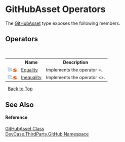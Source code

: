 # GitHubAsset Operators
 

The <a href="T_DevCase_ThirdParty_GitHub_GitHubAsset">GitHubAsset</a> type exposes the following members.


## Operators
&nbsp;<table><tr><th></th><th>Name</th><th>Description</th></tr><tr><td>![Public operator](media/puboperator.gif "Public operator")![Static member](media/static.gif "Static member")</td><td><a href="M_DevCase_ThirdParty_GitHub_GitHubAsset_op_Equality">Equality</a></td><td>
Implements the operator =.</td></tr><tr><td>![Public operator](media/puboperator.gif "Public operator")![Static member](media/static.gif "Static member")</td><td><a href="M_DevCase_ThirdParty_GitHub_GitHubAsset_op_Inequality">Inequality</a></td><td>
Implements the operator <>.</td></tr></table>&nbsp;
<a href="#githubasset-operators">Back to Top</a>

## See Also


#### Reference
<a href="T_DevCase_ThirdParty_GitHub_GitHubAsset">GitHubAsset Class</a><br /><a href="N_DevCase_ThirdParty_GitHub">DevCase.ThirdParty.GitHub Namespace</a><br />